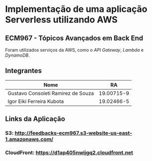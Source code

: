 # Implementação de uma aplicação Serverless utilizando AWS

## ECM967 - Tópicos Avançados em Back End

Foram utilizados serviços da AWS, como o *API Gateway*, *Lambda* e *DynamoDB*.

## Integrantes
| Nome | RA |
|------|-----------|
| Gustavo Consoleti Ramirez de Souza | 19.00715-9 |
| Igor Eiki Ferreira Kubota | 19.02466-5 |

## Links da Aplicação

### S3: http://feedbacks-ecm967.s3-website-us-east-1.amazonaws.com/

### CloudFront: https://d1ap405nwijgq2.cloudfront.net